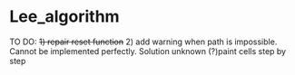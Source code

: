 # Lee_algorithm
TO DO:
~~1) repair reset function~~
2) add warning when path is impossible. Cannot be implemented perfectly. Solution unknown
(?)paint cells step by step
